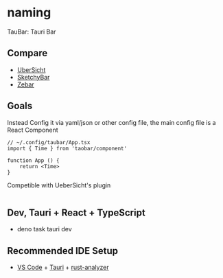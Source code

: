 # naming

TauBar: Tauri Bar

## Compare

- [UberSicht](https://tracesof.net/uebersicht/)
- [SketchyBar](https://github.com/FelixKratz/SketchyBar)
- [Zebar](https://github.com/glzr-io/zebar)

## Goals

Instead Config it via yaml/json or other config file, the main config file is a React Component

```tsx
// ~/.config/taubar/App.tsx
import { Time } from 'taobar/component' 

function App () {
    return <Time>
}
```

Competible with UeberSicht's plugin

```tsx

```

## Dev, Tauri + React + TypeScript

- deno task tauri dev

## Recommended IDE Setup

- [VS Code](https://code.visualstudio.com/) + [Tauri](https://marketplace.visualstudio.com/items?itemName=tauri-apps.tauri-vscode) + [rust-analyzer](https://marketplace.visualstudio.com/items?itemName=rust-lang.rust-analyzer)
